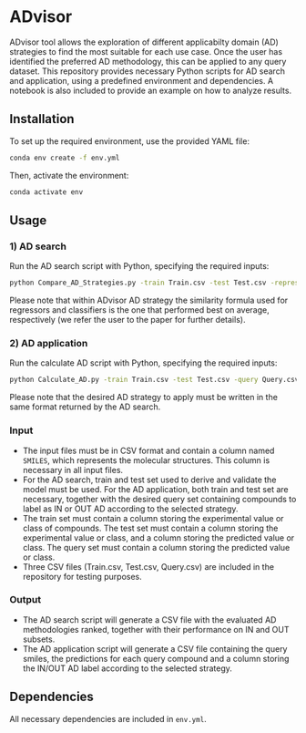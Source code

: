 # ADvisor


ADvisor tool allows the exploration of different applicabilty domain (AD) strategies to find the most suitable for each use case. Once the user has identified the preferred AD methodology, this can be applied to any query dataset. This repository provides necessary Python scripts for AD search and application, using a predefined environment and dependencies. A notebook is also included to provide an example on how to analyze results.

## Installation

To set up the required environment, use the provided YAML file:

```sh
conda env create -f env.yml
```

Then, activate the environment:

```sh
conda activate env
```

## Usage

### 1) AD search

Run the AD search script with Python, specifying the required inputs:

```sh
python Compare_AD_Strategies.py -train Train.csv -test Test.csv -repres RDKit-descriptors -mt regressor -test_tvc True -train_tvc True -test_pvc Pred -nj 4 -out Out1.csv
```
Please note that within ADvisor AD strategy the similarity formula used for regressors and classifiers is the one that performed best on average, respectively (we refer the user to the paper for further details). 

### 2) AD application

Run the calculate AD script with Python, specifying the required inputs:

```sh
python Calculate_AD.py -train Train.csv -test Test.csv -query Query.csv -repres RDKit-descriptors -ad ADvisor_AD_th-0.8_a-0.25_b-0.25_c-0.25_d-0.25 -mt regressor -test_tvc True -train_tvc True -test_pvc Pred -query_pvc Pred -nj 4 -out Out2.csv
```
Please note that the desired AD strategy to apply must be written in the same format returned by the AD search. 



### Input
- The input files must be in CSV format and contain a column named `SMILES`, which represents the molecular structures. This column is necessary in all input files.
- For the AD search, train and test set used to derive and validate the model must be used. For the AD application, both train and test set are necessary, together with the desired query set containing compounds to label as IN or OUT AD according to the selected strategy.
- The train set must contain a column storing the experimental value or class of compounds. The test set must contain a column storing the experimental value or class, and a column storing the predicted value or class. The query set must contain a column storing the predicted value or class.
- Three CSV files (Train.csv, Test.csv, Query.csv) are included in the repository for testing purposes.

### Output
- The AD search script will generate a CSV file with the evaluated AD methodologies ranked, together with their performance on IN and OUT subsets. 
- The AD application script will generate a CSV file containing the query smiles, the predictions for each query compound and a column storing the IN/OUT AD label according to the selected strategy.

## Dependencies

All necessary dependencies are included in `env.yml`.
